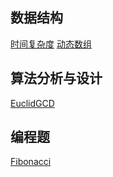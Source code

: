 ## 数据结构
[时间复杂度](note/datastructure/时间复杂度.md)
[动态数组](note/datastructure/动态数组.md)
## 算法分析与设计
[EuclidGCD](note/algorithm/EuclidGCD.md)
## 编程题
[Fibonacci](./src/com/wztlink1013/ds/linkedlist/T729MyCalendar.java)
